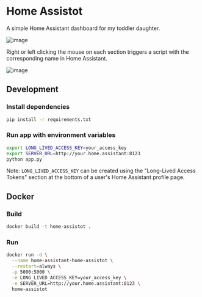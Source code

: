# Home Assistot

A simple Home Assistant dashboard for my toddler daughter.

![image](https://github.com/gregology/home-assistot/assets/1595448/b700b6fd-827c-4c77-98d4-e4df609584ac)

Right or left clicking the mouse on each section triggers a script with the corresponding name in Home Assistant.

![image](https://github.com/gregology/home-assistot/assets/1595448/63759525-7746-42e5-8d3b-d1a15f1664a3)

## Development

### Install dependencies

```bash
pip install -r requirements.txt
```

### Run app with environment variables

```bash
export LONG_LIVED_ACCESS_KEY=your_access_key
export SERVER_URL=http://your.home.assistant:8123
python app.py
```

Note: `LONG_LIVED_ACCESS_KEY` can be created using the "Long-Lived Access Tokens" section at the bottom of a user's Home Assistant profile page. 

## Docker

### Build

```bash
docker build -t home-assistot .
```

### Run

```bash
docker run -d \
  --name home-assistant-home-assistot \
  --restart=always \
  -p 5000:5000 \
  -e LONG_LIVED_ACCESS_KEY=your_access_key \
  -e SERVER_URL=http://your.home.assistant:8123 \
  home-assistot
```
